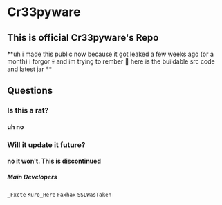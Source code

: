 # Cr33pyware

## This is official Cr33pyware's Repo
**uh i made this public now because it got leaked a few weeks ago (or a month) i forgor 💀  and 
im trying to rember 💠  here is the buildable src code and latest jar **

## Questions

### Is this a rat?
#### uh no

### Will it update it future?
#### no it won't. This is discontinued 


##### Main Developers
` _Fxcte `
` Kuro_Here `
` Faxhax ` 
` SSLWasTaken `

